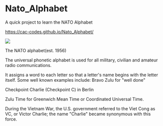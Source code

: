 # Nato_Alphabet
A quick project to learn the NATO Alphabet

 https://cac-codes.github.io/Nato_Alphabet/
 

![](./readme/HELLO_WORLD.gif)






The NATO alphabet(est. 1956)

The universal phonetic alphabet is used for all military, civilian and amateur radio communications.

It assigns a word to each letter so that a letter's name begins with the letter itself.
Some well known examples include:
Bravo Zulu for "well done"

Checkpoint Charlie (Checkpoint C) in Berlin

Zulu Time for Greenwich Mean Time or Coordinated Universal Time.

During the Vietnam War, the U.S. government referred to the Viet Cong as VC, or Victor Charlie; the name "Charlie" became synonymous with this force.

